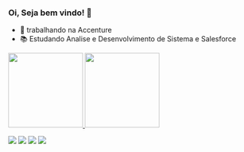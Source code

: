 ### Oi, Seja bem vindo! 👋

- 💼 trabalhando na Accenture
- 📚 Estudando 
Analise e Desenvolvimento de Sistema e Salesforce 

 <div>
  <a href="https://github.com/CorreiaAlexandre">
  <img height="150em" src="https://github-readme-stats.vercel.app/api?username=CorreiaAlexandre&show_icons=true&theme=maroongold&include_all_commits=true&count_private=true"/>
  <img height="150em" src="https://github-readme-stats.vercel.app/api/top-langs/?username=CorreiaAlexandre&layout=compact&langs_count=7&theme=maroongold"/>
 </div>
  
<div>
  
  <a href="https://instagram.com/alexandrepingitore" target="_blank"><img src="https://img.shields.io/badge/-Instagram-%23E4405F?style=for-the-badge&logo=instagram&logoColor=white" target="_blank"></a>
  <a href="https://www.linkedin.com/in/alexandre-correia-02428a1b4" target="_blank"><img src="https://img.shields.io/badge/-LinkedIn-%230077B5?style=for-the-badge&logo=linkedin&logoColor=white" target="_blank"></a> 
  <a href="https://trailblazer.me/id/alepingitore" target="_blank"><img src="https://img.shields.io/badge/-Salesforce-%230077B5?style=for-the-badge&logo=Salesforce&logoColor=white" target="_blank"></a>
  <a href = "mailto:contato@alepingitore"><img src="https://img.shields.io/badge/-Gmail-%23333?style=for-the-badge&logo=gmail&logoColor=white" target="_blank"></a>
  
  
  </dir>
